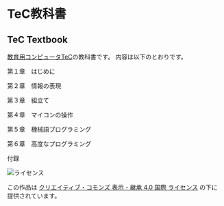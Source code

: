# TeC教科書
TeC Textbook
---

[教育用コンピュータTeC](https://github.com/tctsigemura/TeC7)の教科書です。
内容は以下のとおりです。

第１章　はじめに

第２章　情報の表現

第３章　組立て

第４章　マイコンの操作

第５章　機械語プログラミング

第６章　高度なプログラミング

付録

![ライセンス](https://i.creativecommons.org/l/by-sa/4.0/88x31.png "クリエイティブ・コモンズ・ライセンス")

この作品は
[クリエイティブ・コモンズ 表示 - 継承 4.0 国際 ライセンス](https://creativecommons.org/licenses/by-sa/4.0/)
の下に提供されています。
